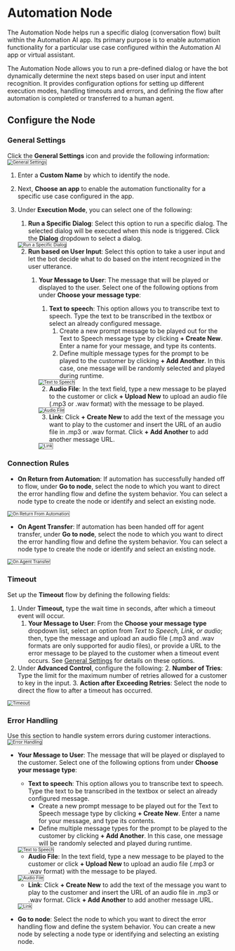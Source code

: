# Automation Node

The Automation Node helps run a specific dialog (conversation flow) built within the Automation AI app. Its primary purpose is to enable automation functionality for a particular use case configured within the Automation AI app or virtual assistant.

The Automation Node allows you to run a pre-defined dialog or have the bot dynamically determine the next steps based on user input and intent recognition. It provides configuration options for setting up different execution modes, handling timeouts and errors, and defining the flow after automation is completed or transferred to a human agent.

## Configure the Node

### General Settings

Click the **General Settings** icon and provide the following information:
<img src="./../images/general-settings-automation.png" alt="General Settings" title="General Settings" style="border: 1px solid gray; zoom:70%;">

1. Enter a **Custom Name** by which to identify the node.
2. Next, **Choose an app** to enable the automation functionality for a specific use case configured in the app.
3. Under **Execution Mode**, you can select one of the following:
    1. **Run a Specific Dialog**: Select this option to run a specific dialog. The selected dialog will be executed when this node is triggered. Click the **Dialog** dropdown to select a dialog.
    <img src="./../images/run-a-specific-dialog.png" alt="Run a Specific Dialog" title="Run a Specific Dialog" style="border: 1px solid gray; zoom:70%;">

    2. **Run based on User Input**: Select this option to take a user input and let the bot decide what to do based on the intent recognized in the user utterance.
        1. **Your Message to User**: The message that will be played or displayed to the user. Select one of the following options from under **Choose your message type**:
            1. **Text to speech**: This option allows you to transcribe text to speech. Type the text to be transcribed in the textbox or select an already configured message.
                1. Create a new prompt message to be played out for the Text to Speech message type by clicking **+ Create New**. Enter a name for your message, and type its contents.
                2. Define multiple message types for the prompt to be played to the customer by clicking **+ Add Another**. In this case, one message will be randomly selected and played during runtime.
            <img src="./../images/text-to-speech-automation.png" alt="Text to Speech" title="Text to Speech" style="border: 1px solid gray; zoom:70%;">

            2. **Audio File**: In the text field, type a new message to be played to the customer or click **+ Upload New** to upload an audio file (.mp3 or .wav format) with the message to be played.  
            <img src="./../images/audio-file-automation.png" alt="Audio File" title="Audio File" style="border: 1px solid gray; zoom:70%;">

            3. **Link**: Click **+ Create New** to add the text of the message you want to play to the customer and insert the URL of an audio file in .mp3 or .wav format. Click **+ Add Another** to add another message URL.
            <img src="./../images/link-automation.png" alt="Link" title="Link" style="border: 1px solid gray; zoom:70%;">

### Connection Rules

* **On Return from Automation**: If automation has successfully handed off to flow, under **Go to node**, select the node to which you want to direct the error handling flow and define the system behavior. You can select a node type to create the node or identify and select an existing node.
<img src="./../images/on-return-from-automation.png" alt="On Return From Automation" title="Link" style="border: 1px solid gray; zoom:70%;">

* **On Agent Transfer**: If automation has been handed off for agent transfer, under **Go to node**, select the node to which you want to direct the error handling flow and define the system behavior. You can select a node type to create the node or identify and select an existing node.
<img src="./../images/on-agent-transfer.png" alt="On Agent Transfer" title="On Agent Transfer" style="border: 1px solid gray; zoom:70%;">

### Timeout

Set up the **Timeout** flow by defining the following fields:

1. Under **Timeout,** type the wait time in seconds, after which a timeout event will occur.
    1. **Your Message to User**: From the **Choose your message type** dropdown list, select an option from _Text to Speech, Link, or audio_; then, type the message and upload an audio file (.mp3 and .wav formats are only supported for audio files), or provide a URL to the error message to be played to the customer when a timeout event occurs. See [General Settings](#general-settings) for details on these options.
2. Under **Advanced Control**, configure the following:
    2. **Number of Tries**: Type the limit for the maximum number of retries allowed for a customer to key in the input.
    3. **Action after Exceeding Retries**: Select the node to direct the flow to after a timeout has occurred.  
<img src="./../images/timeout-automation.png" alt="Timeout" title="Timeout" style="border: 1px solid gray; zoom:70%;">

### Error Handling

Use this section to handle system errors during customer interactions.
<img src="./../images/error-handling-automation.png" alt="Error Handling" title="Error Handling" style="border: 1px solid gray; zoom:70%;">

* **Your Message to User**: The message that will be played or displayed to the customer. Select one of the following options from under **Choose your message type**:
    * **Text to speech**: This option allows you to transcribe text to speech. Type the text to be transcribed in the textbox or select an already configured message.
        * Create a new prompt message to be played out for the Text to Speech message type by clicking **+ Create New**. Enter a name for your message, and type its contents.
        * Define multiple message types for the prompt to be played to the customer by clicking **+ Add Another**. In this case, one message will be randomly selected and played during runtime.
    <img src="./../images/text-to-speech-automation.png" alt="Text to Speech" title="Text to Speech" style="border: 1px solid gray; zoom:70%;">

    * **Audio File**: In the text field, type a new message to be played to the customer or click **+ Upload New** to upload an audio file (.mp3 or .wav format) with the message to be played.
    <img src="./../images/audio-file-automation.png" alt="Audio File" title="Audio File" style="border: 1px solid gray; zoom:70%;">

    * **Link**: Click **+ Create New** to add the text of the message you want to play to the customer and insert the URL of an audio file in .mp3 or .wav format. Click **+ Add Another** to add another message URL.  
    <img src="./../images/link-automation.png" alt="Link" title="Link" style="border: 1px solid gray; zoom:70%;">

* **Go to node**: Select the node to which you want to direct the error handling flow and define the system behavior. You can create a new node by selecting a node type or identifying and selecting an existing node.